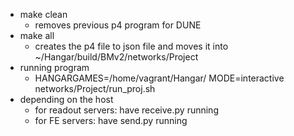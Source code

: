 - make clean
  - removes previous p4 program for DUNE
- make all
  - creates the p4 file to json file and moves it into ~/Hangar/build/BMv2/networks/Project
- running program
  - HANGARGAMES=/home/vagrant/Hangar/ MODE=interactive networks/Project/run_proj.sh
- depending on the host
  -  for readout servers: have receive.py running
  -  for FE servers: have send.py running